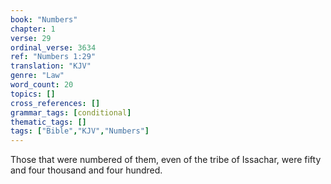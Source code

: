 ```yaml
---
book: "Numbers"
chapter: 1
verse: 29
ordinal_verse: 3634
ref: "Numbers 1:29"
translation: "KJV"
genre: "Law"
word_count: 20
topics: []
cross_references: []
grammar_tags: [conditional]
thematic_tags: []
tags: ["Bible","KJV","Numbers"]
---
```

Those that were numbered of them, even of the tribe of Issachar, were fifty and four thousand and four hundred.
